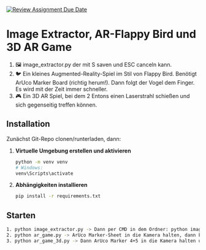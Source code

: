 [![Review Assignment Due Date](https://classroom.github.com/assets/deadline-readme-button-22041afd0340ce965d47ae6ef1cefeee28c7c493a6346c4f15d667ab976d596c.svg)](https://classroom.github.com/a/-leASaOw)

# Image Extractor, AR-Flappy Bird und 3D AR Game

1. 🖼️ image_extractor.py der mit S saven und ESC canceln kann.
2. 🐦 Ein kleines Augmented-Reality-Spiel im Stil von Flappy Bird. Benötigt ArUco Marker Board (richtig herum!).
Dann folgt der Vogel dem Finger. Es wird mit der Zeit immer schneller.
3. 🎮 Ein 3D AR Spiel, bei dem 2 Entons einen Laserstrahl schießen und sich gegenseitig treffen können.

## Installation

Zunächst Git-Repo clonen/runterladen, dann:

1. **Virtuelle Umgebung erstellen und aktivieren**
    ```bash
    python -m venv venv
    # Windows:
    venv\Scripts\activate
    ```

2. **Abhängigkeiten installieren**
    ```bash
    pip install -r requirements.txt
    ```

## Starten

```bash
1. python image_extractor.py -> Dann per CMD in dem Ordner: python image_extractor.py -i sample_image.jpg -o extracted_rect.png --width 900 --height 600
2. python ar_game.py -> ArUco Marker-Sheet in die Kamera halten, dann Flappy Bird spielen. Falls der Vogel nur am Boden fliegt ist das Marker-Sheet falsch rum.
3. python ar_game_3d.py -> Dann ArUco Marker 4+5 in die Kamera halten und Entons steuern.

